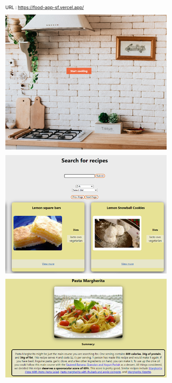 URL : https://food-app-sf.vercel.app/
<p align="rigth">
 <img src='FoodApp.png'</img>
</p>
<p align="rigth">
 <img src='FoodApp2.png'</img>
</p>
<p align="rigth">
 <img src='FoodApp3.png'</img>
</p>
